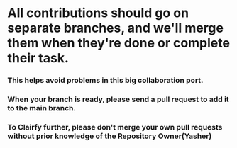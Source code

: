 # All contributions should go on separate branches, and we'll merge them when they're done or complete their task.

### This helps avoid problems in this big collaboration port. 

### When your branch is ready, please send a pull request to add it to the main branch.

### To Clairfy further, please don't merge your own pull requests without prior knowledge of the Repository Owner(Yasher)
